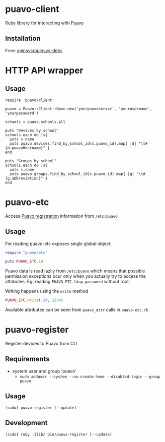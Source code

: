 # puavo-client

Ruby library for interacting with [Puavo](https://github.com/opinsys/puavo-users)

## Installation

From [opinsys/opinsys-debs](https://github.com/opinsys/opinsys-debs/tree/master/packages/puavo-client)

# HTTP API wrapper

## Usage

    require 'puavo/client'

    puavo = Puavo::Client::Base.new('yourpuavoserver', 'yourusername', 'yourpassword')

    schools = puavo.schools.all

    puts "Devices by school"
    schools.each do |s|
      puts s.name
      puts puavo.devices.find_by_school_id(s.puavo_id).map{ |d| "\t#{d.puavoHostname}" }
    end

    puts "Groups by school"
    schools.each do |s|
      puts s.name
      puts puavo.groups.find_by_school_id(s.puavo_id).map{ |g| "\t#{g.abbreviation}" }
    end

# puavo-etc

Access [Puavo registration][] information from `/etc/puavo`

## Usage

For reading puavo-etc exposes single global object:

```ruby
require "puavo/etc"

puts PUAVO_ETC.id
```

Puavo data is read lazily from `/etc/puavo` which means that possible
permission exceptions ocur only when you actually try to access the attributes.
Eg. reading  `PUAVO_ETC.ldap_password` without root.

Writing happens using the `write` method

```ruby
PUAVO_ETC.write(:id, 1234)
```

Available attributes can be seen from `puavo_attr` calls in `puavo-etc.rb`.

# puavo-register

Register devices to Puavo from CLI

## Requirements

- system user and group 'puavo'
  - `sudo adduser --system --no-create-home --disabled-login --group puavo`

## Usage

    [sudo] puavo-register [--update]

## Development

    [sudo] ruby -Ilib/ bin/puavo-register [--update]

[Puavo registration]: https://github.com/opinsys/puavo-register
